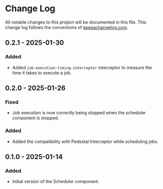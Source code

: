 # Change Log

All notable changes to this project will be documented in this file. This change log follows the conventions
of [keepachangelog.com](http://keepachangelog.com/).

## 0.2.1 - 2025-01-30

### Added

- Added `job-execution-timing-interceptor` interceptor to measure the time it takes to execute a job.

## 0.2.0 - 2025-01-26

### Fixed

- Job execution is now correctly being stopped when the scheduler component is stopped.

### Added

- Added the compatibility with Pedestal Interceptor while scheduling jobs.

## 0.1.0 - 2025-01-14

### Added

- Initial version of the Scheduler component.
